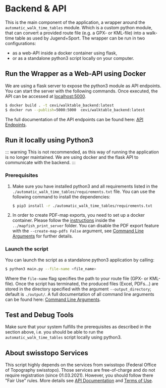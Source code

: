 # Backend & API

This is the main component of the application, a wrapper around the `automatic_walk_time_tables` module. Which is a
custom python module, that can convert a provided route file (e.g. a GPX- or KML-file) into a walk-time table as used by
Jugend+Sport. The wrapper can be run in two configurations:

* as a web-API inside a docker container using flask,
* or as a standalone python3 script locally on your computer.

## Run the Wrapper as a Web-API using Docker

We are using a flask server to expose the python3 module as API endpoints. You can start the server with the following
commands. Once executed, the API can be accessed at <a href="http://localhost:5000/" target="_blank" rel="noreferrer">localhost:5000</a>.

```bash
$ docker build . -t cevi/walktable_backend:latest
$ docker run --publish=5000:5000  cevi/walktable_backend:latest
```

The full documentation of the API endpoints can be found here: [API Endpoints](./API_endpoints.md).

## Run it locally using Python3

::: warning
This is not recommended, as this way of running the application is no longer maintained. We are using docker and the
flask API to communicate with the backend.
:::

### Prerequisites

1) Make sure you have installed python3 and all requirements listed in
   the `./automatic_walk_time_tables/requirements.txt` file. You can use the following command to install the
   dependencies:

   ```bash
   $ pip3 install -r ./automatic_walk_time_tables/requirements.txt
   ```

2) In order to create PDF-map exports, you need to set up a docker container. Please follow
   the [instructions](../mapfish_print_server/about.md) inside the `../mapfish_print_server` folder. You can disable the
   PDF export
   feature with the `--create-map-pdfs False` argument,
   see [Command Line Arguments](command_line_arguments.md) for further details.

### Launch the script

You can launch the script as a standalone python3 application by calling:

```bash
$ python3 main.py --file-name <file_name>
```

Where the `file-name` flag specifies the path to your route file (GPX- or KML-file). Once the script has terminated, the
produced files (Excel, PDFs...) are stored in the directory specified with the argument `--output_directory`; default
is `./output/`. A full documentation of all command line arguments can be found
here: [Command Line Arguments](command_line_arguments.md).

## Test and Debug Tools

Make sure that your system fulfills the prerequisites as described in the section above, i.e. you should be able to run
the `automatic_walk_time_tables` script locally using python3.

## About swisstopo Services

This script highly depends on the services from swisstopo (Federal Office of Topography swisstopo). Those services are
free-of-charge and do not require registration (since 01.03.2021). However, you should follow there "Fair Use" rules.
More details see [API Documentation](https://api3.geo.admin.ch/services/sdiservices.html)
and [Terms of Use](https://www.geo.admin.ch/de/geo-dienstleistungen/geodienste/terms-of-use.html).